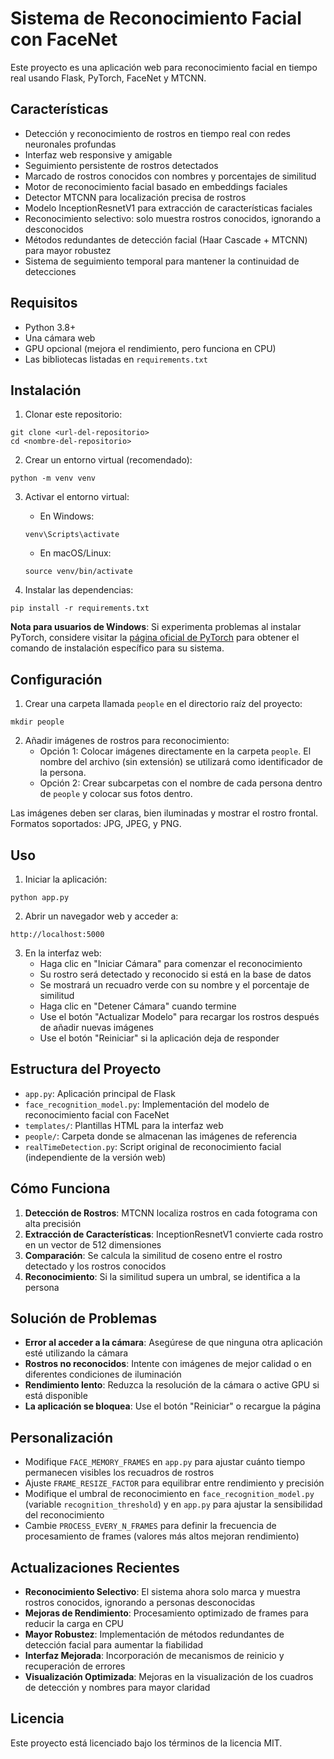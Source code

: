 # Sistema de Reconocimiento Facial con FaceNet

Este proyecto es una aplicación web para reconocimiento facial en tiempo real usando Flask, PyTorch, FaceNet y MTCNN.

## Características

- Detección y reconocimiento de rostros en tiempo real con redes neuronales profundas
- Interfaz web responsive y amigable
- Seguimiento persistente de rostros detectados
- Marcado de rostros conocidos con nombres y porcentajes de similitud
- Motor de reconocimiento facial basado en embeddings faciales
- Detector MTCNN para localización precisa de rostros
- Modelo InceptionResnetV1 para extracción de características faciales
- Reconocimiento selectivo: solo muestra rostros conocidos, ignorando a desconocidos
- Métodos redundantes de detección facial (Haar Cascade + MTCNN) para mayor robustez
- Sistema de seguimiento temporal para mantener la continuidad de detecciones

## Requisitos

- Python 3.8+
- Una cámara web
- GPU opcional (mejora el rendimiento, pero funciona en CPU)
- Las bibliotecas listadas en `requirements.txt`

## Instalación

1. Clonar este repositorio:
```
git clone <url-del-repositorio>
cd <nombre-del-repositorio>
```

2. Crear un entorno virtual (recomendado):
```
python -m venv venv
```

3. Activar el entorno virtual:
   - En Windows:
   ```
   venv\Scripts\activate
   ```
   - En macOS/Linux:
   ```
   source venv/bin/activate
   ```

4. Instalar las dependencias:
```
pip install -r requirements.txt
```

**Nota para usuarios de Windows**: Si experimenta problemas al instalar PyTorch, considere visitar la [página oficial de PyTorch](https://pytorch.org/get-started/locally/) para obtener el comando de instalación específico para su sistema.

## Configuración

1. Crear una carpeta llamada `people` en el directorio raíz del proyecto:
```
mkdir people
```

2. Añadir imágenes de rostros para reconocimiento:
   - Opción 1: Colocar imágenes directamente en la carpeta `people`. El nombre del archivo (sin extensión) se utilizará como identificador de la persona.
   - Opción 2: Crear subcarpetas con el nombre de cada persona dentro de `people` y colocar sus fotos dentro.

Las imágenes deben ser claras, bien iluminadas y mostrar el rostro frontal. Formatos soportados: JPG, JPEG, y PNG.

## Uso

1. Iniciar la aplicación:
```
python app.py
```

2. Abrir un navegador web y acceder a:
```
http://localhost:5000
```

3. En la interfaz web:
   - Haga clic en "Iniciar Cámara" para comenzar el reconocimiento
   - Su rostro será detectado y reconocido si está en la base de datos
   - Se mostrará un recuadro verde con su nombre y el porcentaje de similitud
   - Haga clic en "Detener Cámara" cuando termine
   - Use el botón "Actualizar Modelo" para recargar los rostros después de añadir nuevas imágenes
   - Use el botón "Reiniciar" si la aplicación deja de responder

## Estructura del Proyecto

- `app.py`: Aplicación principal de Flask
- `face_recognition_model.py`: Implementación del modelo de reconocimiento facial con FaceNet
- `templates/`: Plantillas HTML para la interfaz web
- `people/`: Carpeta donde se almacenan las imágenes de referencia
- `realTimeDetection.py`: Script original de reconocimiento facial (independiente de la versión web)

## Cómo Funciona

1. **Detección de Rostros**: MTCNN localiza rostros en cada fotograma con alta precisión
2. **Extracción de Características**: InceptionResnetV1 convierte cada rostro en un vector de 512 dimensiones
3. **Comparación**: Se calcula la similitud de coseno entre el rostro detectado y los rostros conocidos
4. **Reconocimiento**: Si la similitud supera un umbral, se identifica a la persona

## Solución de Problemas

- **Error al acceder a la cámara**: Asegúrese de que ninguna otra aplicación esté utilizando la cámara
- **Rostros no reconocidos**: Intente con imágenes de mejor calidad o en diferentes condiciones de iluminación
- **Rendimiento lento**: Reduzca la resolución de la cámara o active GPU si está disponible
- **La aplicación se bloquea**: Use el botón "Reiniciar" o recargue la página

## Personalización

- Modifique `FACE_MEMORY_FRAMES` en `app.py` para ajustar cuánto tiempo permanecen visibles los recuadros de rostros
- Ajuste `FRAME_RESIZE_FACTOR` para equilibrar entre rendimiento y precisión
- Modifique el umbral de reconocimiento en `face_recognition_model.py` (variable `recognition_threshold`) y en `app.py` para ajustar la sensibilidad del reconocimiento
- Cambie `PROCESS_EVERY_N_FRAMES` para definir la frecuencia de procesamiento de frames (valores más altos mejoran rendimiento)

## Actualizaciones Recientes

- **Reconocimiento Selectivo**: El sistema ahora solo marca y muestra rostros conocidos, ignorando a personas desconocidas
- **Mejoras de Rendimiento**: Procesamiento optimizado de frames para reducir la carga en CPU
- **Mayor Robustez**: Implementación de métodos redundantes de detección facial para aumentar la fiabilidad
- **Interfaz Mejorada**: Incorporación de mecanismos de reinicio y recuperación de errores
- **Visualización Optimizada**: Mejoras en la visualización de los cuadros de detección y nombres para mayor claridad

## Licencia

Este proyecto está licenciado bajo los términos de la licencia MIT.
